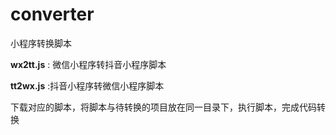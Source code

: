 # converter

小程序转换脚本

**wx2tt.js** : 微信小程序转抖音小程序脚本

**tt2wx.js** :抖音小程序转微信小程序脚本

下载对应的脚本，将脚本与待转换的项目放在同一目录下，执行脚本，完成代码转换
